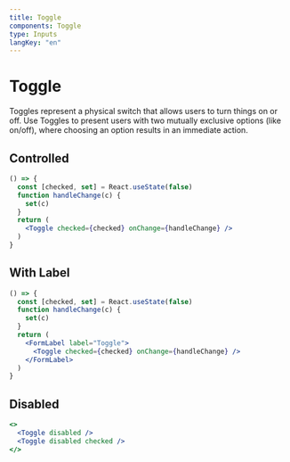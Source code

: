 ```yaml
---
title: Toggle
components: Toggle
type: Inputs
langKey: "en"
---
```


# Toggle

<p class="description">Toggles represent a physical switch that allows users to turn things on or off. Use Toggles to present users with two mutually exclusive options (like on/off), where choosing an option results in an immediate action.</p>

## Controlled

```jsx
() => {
  const [checked, set] = React.useState(false)
  function handleChange(c) {
    set(c)
  }
  return (
    <Toggle checked={checked} onChange={handleChange} />
  )
}
```

## With Label

```jsx
() => {
  const [checked, set] = React.useState(false)
  function handleChange(c) {
    set(c)
  }
  return (
    <FormLabel label="Toggle">
      <Toggle checked={checked} onChange={handleChange} />
    </FormLabel>
  )
}
```

## Disabled

```jsx
<>
  <Toggle disabled />
  <Toggle disabled checked />
</>
```

